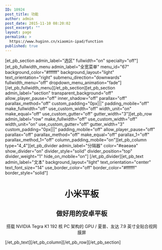 ```yaml
---
ID: 10924
post_title: 功能
author: admin
post_date: 2015-11-10 08:20:02
post_excerpt: ""
layout: page
permalink: >
  https://www.huginn.cn/xiaomin-ipad/function
published: true
---
```

[et_pb_section admin_label="选区" fullwidth="on" specialty="off"][et_pb_fullwidth_menu admin_label="全宽菜单" menu_id="67" background_color="#ffffff" background_layout="light" text_orientation="right" submenu_direction="downwards" fullwidth_menu="off" dropdown_menu_animation="fade"] [/et_pb_fullwidth_menu][/et_pb_section][et_pb_section admin_label="section" transparent_background="off" allow_player_pause="off" inner_shadow="off" parallax="off" parallax_method="off" custom_padding="0px|||" padding_mobile="off" make_fullwidth="off" use_custom_width="off" width_unit="on" make_equal="off" use_custom_gutter="off" gutter_width="3"][et_pb_row admin_label="row" make_fullwidth="off" use_custom_width="off" width_unit="on" use_custom_gutter="off" gutter_width="3" custom_padding="0px|||" padding_mobile="off" allow_player_pause="off" parallax="off" parallax_method="off" make_equal="off" parallax_1="off" parallax_method_1="off" column_padding_mobile="on"][et_pb_column type="4_4"][et_pb_divider admin_label="分隔器" color="#eaeaea" show_divider="on" divider_style="solid" divider_position="top" divider_weight="1" hide_on_mobile="on"] [/et_pb_divider][et_pb_text admin_label="文本" background_layout="light" text_orientation="center" text_font_size="14" use_border_color="off" border_color="#ffffff" border_style="solid"]
<h1 style="text-align: center;">小米平板</h1>
<h2 style="text-align: center;">做好用的安卓平板</h2>
<p style="text-align: center;">搭载 NVIDIA Tegra K1 192 核 PC 架构的 GPU / 夏普、友达 7.9 英寸全贴合视网膜屏</p>
[/et_pb_text][/et_pb_column][/et_pb_row][/et_pb_section]